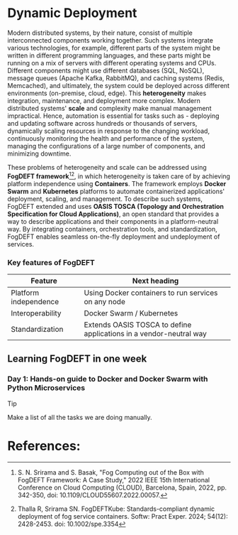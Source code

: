 # Dynamic Deployment
Modern distributed systems, by their nature, consist of multiple interconnected components working together. Such systems integrate various technologies, for example, different parts of the system might be written in different programming languages, and these parts might be running on a mix of servers with different operating systems and CPUs. Different components might use different databases (SQL, NoSQL), message queues (Apache Kafka, RabbitMQ), and caching systems (Redis, Memcached), and ultimately, the system could be deployed across different environments (on-premise, cloud, edge). This **heterogeneity** makes integration, maintenance, and deployment more complex. Modern distributed systems' **scale** and complexity make manual management impractical. Hence, automation is essential for tasks such as - deploying and updating software across hundreds or thousands of servers, dynamically scaling resources in response to the changing workload, continuously monitoring the health and performance of the system, managing the configurations of a large number of components, and minimizing downtime. 

These problems of heterogeneity and scale can be addressed using **FogDEFT framework**[^1][^2], in which heterogeneity is taken care of by achieving platform independence using **Containers**. The framework employs **Docker Swarm** and **Kubernetes** platforms to automate containerized applications' deployment, scaling, and management. To describe such systems, FogDEFT extended and uses **OASIS TOSCA (Topology and Orchestration Specification for Cloud Applications)**, an open standard that provides a way to describe applications and their components in a platform-neutral way. By integrating containers, orchestration tools, and standardization, FogDEFT enables seamless on-the-fly deployment and undeployment of services. 

### Key features of FogDEFT
| Feature | Next heading |
| --------- | ------------ |
| Platform independence | Using Docker containers to run services on any node |
| Interoperability | Docker Swarm / Kubernetes |
| Standardization | Extends OASIS TOSCA to define applications in a vendor-neutral way |

## Learning FogDEFT in one week
### Day 1: Hands-on guide to Docker and Docker Swarm with Python Microservices

> [!TIP]
> Make a list of all the tasks we are doing manually.

# References:
[^1]: S. N. Srirama and S. Basak, "Fog Computing out of the Box with FogDEFT Framework: A Case Study," 2022 IEEE 15th International Conference on Cloud Computing (CLOUD), Barcelona, Spain, 2022, pp. 342-350, doi: 10.1109/CLOUD55607.2022.00057.
[^2]: Thalla R, Srirama SN. FogDEFTKube: Standards-compliant dynamic deployment of fog service containers. Softw: Pract Exper. 2024; 54(12): 2428-2453. doi: 10.1002/spe.3354

